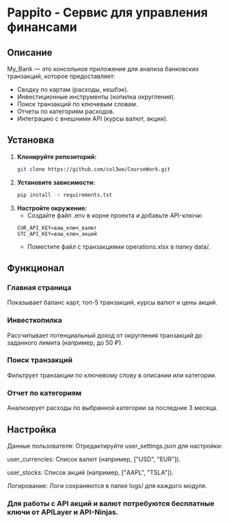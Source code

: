 # Pappito - Сервис для управления финансами

## Описание

My_Bank — это консольное приложение для анализа банковских транзакций, которое предоставляет:
- Сводку по картам (расходы, кешбэк).
- Инвестиционные инструменты (копилка округления).
- Поиск транзакций по ключевым словам.
- Отчеты по категориям расходов.
- Интеграцию с внешними API (курсы валют, акции).

## Установка

1. **Клонируйте репозиторий:**
   ```bash
   git clone https://github.com/col3we/CourseWork.git
   ```
2. **Установите зависимости:**
    ```bash
    pip install -r requirements.txt
   ```
3. **Настройте окружение:**
   * Создайте файл .env в корне проекта и добавьте API-ключи:
    ```
    CUR_API_KEY=ваш_ключ_валют
    STC_API_KEY=ваш_ключ_акций
   ```
   * Поместите файл с транзакциями operations.xlsx в папку data/.

##  Функционал
###  Главная страница
Показывает баланс карт, топ-5 транзакций, курсы валют и цены акций.

###  Инвесткопилка
Рассчитывает потенциальный доход от округления транзакций до заданного лимита (например, до 50 ₽).

###  Поиск транзакций
Фильтрует транзакции по ключевому слову в описании или категории.

###  Отчет по категориям
Анализирует расходы по выбранной категории за последние 3 месяца.


## Настройка
Данные пользователя:
Отредактируйте user_settings.json для настройки:

user_currencies: Список валют (например, ["USD", "EUR"]).

user_stocks: Список акций (например, ["AAPL", "TSLA"]).

Логирование:
Логи сохраняются в папке logs/ для каждого модуля.

### Для работы с API акций и валют потребуются бесплатные ключи от APILayer и API-Ninjas.